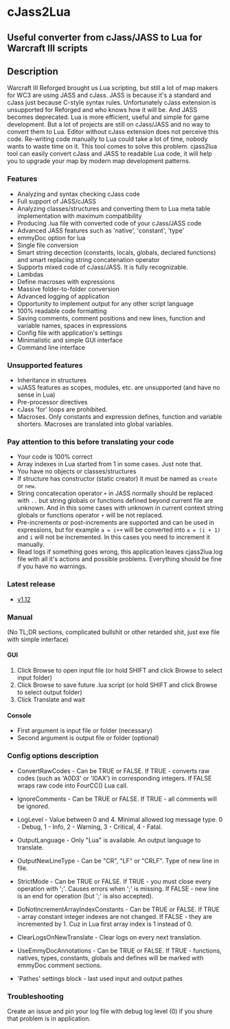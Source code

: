 # cJass2Lua
## Useful converter from cJass/JASS to Lua for Warcraft III scripts

## Description
Warcraft III Reforged brought us Lua scripting, but still a lot of map makers for WC3 are using JASS and cJass. JASS is because it's a standard and cJass just because C-style syntax rules. Unfortunately cJass extension is unsupported for Reforged and who knows how it will be. And JASS becomes deprecated. Lua is more efficient, useful and simple for game development. But a lot of projects are still on cJass/JASS and no way to convert them to Lua. Editor without cJass extension does not perceive this code. Re-writing code manually to Lua could take a lot of time, nobody wants to waste time on it. This tool comes to solve this problem. cjass2lua tool can easily convert cJass and JASS to readable Lua code, it will help you to upgrade your map by modern map development patterns. 

### Features
- Analyzing and syntax checking cJass code
- Full support of JASS/cJASS
- Analyzing classes/structures and converting them to Lua meta table implementation with maximum compatibility
- Producing .lua file with converted code of your cJass/JASS code
- Advanced JASS features such as 'native', 'constant', 'type'
- emmyDoc option for lua
- Single file conversion
- Smart string decection (constants, locals, globals, declared functions) and smart replacing string concatenation operator
- Supports mixed code of cJass/JASS. It is fully recognizable.
- Lambdas
- Define macroses with expressions
- Massive folder-to-folder conversion
- Advanced logging of application
- Opportunity to implement output for any other script language
- 100% readable code formatting
- Saving comments, comment positions and new lines, function and variable names, spaces in expressions
- Config file with application's settings
- Minimalistic and simple GUI interface
- Command line interface

### Unsupported features
- Inheritance in structures
- vJASS features as scopes, modules, etc. are unsupported (and have no sense in Lua)
- Pre-processor directives
- cJass 'for' loops are prohibited.
- Macroses. Only constants and expression defines, function and variable shorters. Macroses are translated into global variables.

### Pay attention to this before translating your code
- Your code is 100% correct
- Array indexes in Lua started from 1 in some cases. Just note that.
- You have no objects or classes/structures
- If structure has constructor (static creator) it must be named as `create` or `new`.
- String concatecation operator `+` in JASS normally should be replaced with `..` but string globals or functions defined beyond current file are unknown. And in this some cases with unknown in current context string globals or functions operator `+` will be not replaced.
- Pre-increments or post-increments are supported and can be used in expressions, but for example `a = i++` will be converted into `a = (i + 1)` and `i` will not be incremented. In this cases you need to increment it manually.
- Read logs if something goes wrong, this application leaves cjass2lua.log file with all it's actions and possible problems. Everything should be fine if you have no warnings.

### Latest release
- [v1.12](https://github.com/fullmetal-a/cjass2lua/releases/tag/v1.12)

### Manual
 (No TL;DR sections, complicated bullshit or other retarded shit, just exe file with simple interface)
#### GUI
1. Click Browse to open input file (or hold SHIFT and click Browse to select input folder)
2. Click Browse to save future .lua script (or hold SHIFT and click Browse to select output folder)
3. Click Translate and wait
#### Console
- First argument is input file or folder (necessary)
- Second argument is output file or folder (optional)

### Config options description
- ConvertRawCodes - Can be TRUE or FALSE. If TRUE - converts raw codes (such as 'A0D3' or 'I0AX') in corresponding integers. If FALSE wraps raw code into FourCC() Lua call.
- IgnoreComments - Can be TRUE or FALSE. If TRUE - all comments will be ignored.
- LogLevel - Value between 0 and 4. Minimal allowed log message type. 0 - Debug, 1 - Info, 2 - Warning, 3 - Critical, 4 - Fatal.
- OutputLanguage - Only "Lua" is available. An output language to translate. 
- OutputNewLineType - Can be "CR", "LF" or "CRLF". Type of new line in file.
- StrictMode - Can be TRUE or FALSE. If TRUE - you must close every operation with ';'. Causes errors when ';' is missing. If FALSE - new line is an end for operation (but ';' is also accepted).
- DoNotIncrementArrayIndexConstants - Can be TRUE or FALSE. If TRUE - array constant integer indexes are not changed. If FALSE - they are incremented by 1. Cuz in Lua first array index is 1 instead of 0.
- ClearLogsOnNewTranslate - Clear logs on every next translation.
- UseEmmyDocAnnotations - Can be TRUE or FALSE. If TRUE - functions, natives, types, constants, globals and defines will be marked with emmyDoc comment sections.

- 'Pathes' settings block - last used input and output pathes

### Troubleshooting
Create an issue and pin your log file with debug log level (0) if you shure that problem is in application.
